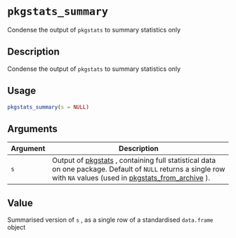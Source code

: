 # `pkgstats_summary`

Condense the output of `pkgstats` to summary statistics only


## Description

Condense the output of `pkgstats` to summary statistics only


## Usage

```r
pkgstats_summary(s = NULL)
```


## Arguments

Argument      |Description
------------- |----------------
`s`     |     Output of [pkgstats](#pkgstats) , containing full statistical data on one package. Default of `NULL` returns a single row with `NA` values (used in [pkgstats_from_archive](#pkgstatsfromarchive) ).


## Value

Summarised version of `s` , as a single row of a standardised
 `data.frame` object


